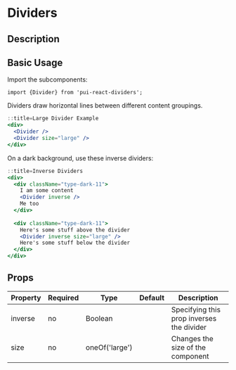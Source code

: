 # Dividers

## Description

## Basic Usage

Import the subcomponents:

```
import {Divider} from 'pui-react-dividers';
```

Dividers draw horizontal lines between different content groupings.

```jsx
::title=Large Divider Example
<div>
  <Divider />
  <Divider size="large" />
</div>
```

On a dark background, use these inverse dividers:

```jsx
::title=Inverse Dividers
<div>
  <div className="type-dark-11">
    I am some content
    <Divider inverse />
    Me too
  </div>
  
  <div className="type-dark-11">
    Here's some stuff above the divider
    <Divider inverse size="large" />
    Here's some stuff below the divider
  </div>
</div>
```

## Props

Property | Required | Type | Default | Description
---------|----------|------|---------|------------
inverse | no | Boolean        | | Specifying this prop inverses the divider
size    | no | oneOf('large') | | Changes the size of the component
